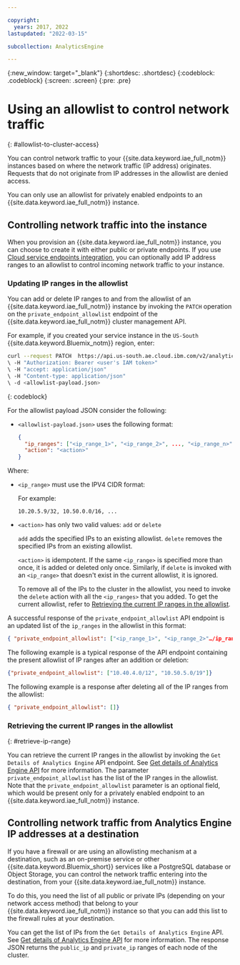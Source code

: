 ```yaml
---

copyright:
  years: 2017, 2022
lastupdated: "2022-03-15"

subcollection: AnalyticsEngine

---
```


{:new_window: target="_blank"}
{:shortdesc: .shortdesc}
{:codeblock: .codeblock}
{:screen: .screen}
{:pre: .pre}

# Using an allowlist to control network traffic
{: #allowlist-to-cluster-access}

You can control network traffic to your {{site.data.keyword.iae_full_notm}} instances based on where the network traffic (IP address) originates. Requests that do not originate from IP addresses in the allowlist are denied access.

You can only use an allowlist for privately enabled endpoints to an {{site.data.keyword.iae_full_notm}} instance.

## Controlling network traffic into the instance

When you provision an {{site.data.keyword.iae_full_notm}} instance, you can choose to create it with either public or private endpoints. If you use [Cloud service endpoints integration](/docs/AnalyticsEngine?topic=AnalyticsEngine-service-endpoint-integration), you can optionally add IP address ranges to an allowlist to control incoming network traffic to your instance.

### Updating IP ranges in the allowlist

You can add or delete IP ranges to and from the allowlist of an {{site.data.keyword.iae_full_notm}} instance by invoking the `PATCH` operation on the `private_endpoint_allowlist` endpoint of the {{site.data.keyword.iae_full_notm}} cluster management API.

For example, if you created your service instance in the `US-South` {{site.data.keyword.Bluemix_notm}} region, enter:
```sh
curl --request PATCH  https://api.us-south.ae.cloud.ibm.com/v2/analytics_engines/ <service_instance_guid>/private_endpoint_allowlist
\ -H "Authorization: Bearer <user's IAM token>"
\ -H "accept: application/json"
\ -H "Content-type: application/json"
\ -d <allowlist-payload.json>
```
{: codeblock}


For the allowlist payload JSON consider the following:
- `<allowlist-payload.json>` uses the following format:
    ```json
    {
      "ip_ranges": ["<ip_range_1>", "<ip_range_2>", ..., "<ip_range_n>"],
      "action": "<action>"
    }
    ```
Where:

- `<ip_range>` must use the IPV4 CIDR format:

    For example:
    ```text
    10.20.5.9/32, 10.50.0.0/16, ...
    ```
- `<action>` has only two valid values: `add` or `delete`

    `add` adds the specified IPs to an existing allowlist. `delete` removes the specified IPs from an existing allowlist.

    `<action>` is idempotent. If the same `<ip_range>` is specified more than once, it is added or deleted only once. Similarly, if `delete` is invoked with an `<ip_range>` that doesn't exist in the current allowlist, it ìs ignored.

    To remove all of the IPs to the cluster in the allowlist, you need to invoke the `delete` action with all the `<ip_ranges>` that you added. To get the current allowlist, refer to [Retrieving the current IP ranges in the allowlist](#retrieve-ip-range).

A successful response of the `private_endpoint_allowlist` API endpoint is an updated list of the `ip_ranges` in the allowlist in this format:
```json
{ "private_endpoint_allowlist": ["<ip_range_1>", "<ip_range_2>"…/ip_range_n>"] }
```
The following example is a typical response of the API endpoint containing the present allowlist of IP ranges after an addition or deletion:
```json
{"private_endpoint_allowlist": ["10.40.4.0/12", "10.50.5.0/19"]}
```
The following example is a response after deleting all of the IP ranges from the allowlist:
```json
{ "private_endpoint_allowlist": []}
```

### Retrieving the current IP ranges in the allowlist
{: #retrieve-ip-range}

You can retrieve the current IP ranges in the allowlist by invoking the `Get Details of Analytics Engine` API endpoint. See [Get details of Analytics Engine API](https://cloud.ibm.com/apidocs/ibm-analytics-engine#get-details-of-analytics-engine) for more information. The parameter `private_endpoint_allowlist` has the list of the IP ranges in the allowlist. Note that the `private_endpoint_allowlist` parameter is an optional field, which would be present only for a privately enabled endpoint to an  {{site.data.keyword.iae_full_notm}} instance.

## Controlling network traffic from Analytics Engine IP addresses at a destination

If you have a firewall or are using an allowlisting mechanism at a destination, such as an on-premise service or other {{site.data.keyword.Bluemix_short}} services like a PostgreSQL database or Object Storage, you can control the network traffic entering into the destination, from your {{site.data.keyword.iae_full_notm}} instance.

To do this, you need the list of all public or private IPs (depending on your network access method) that belong to your {{site.data.keyword.iae_full_notm}} instance so that you can add this list to the firewall rules at your destination.

You can get the list of IPs from the `Get Details of Analytics Engine` API. See [Get details of Analytics Engine API](https://cloud.ibm.com/apidocs/ibm-analytics-engine#get-details-of-analytics-engine) for more information. The response JSON returns the `public_ip` and `private_ip` ranges of each node of the cluster.
